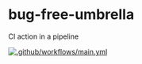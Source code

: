# bug-free-umbrella
CI action in a pipeline

[![.github/workflows/main.yml](https://github.com/visibilityspots/bug-free-umbrella/actions/workflows/main.yml/badge.svg)](https://github.com/visibilityspots/bug-free-umbrella/actions/workflows/main.yml)
